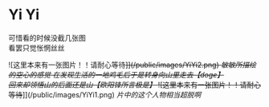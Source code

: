 # Yi Yi

可惜看的时候没截几张图  
看罢只觉怅惘丝丝

![这里本来有一张图片！！请耐心等待~~]](/public/images/YiYi2.png)
*敏敏所描绘的空心的感觉 在发现生活的一地鸡毛后于是转身向山里走去【doge】  
回来却领悟山的后面还是山【欧阳锋所言极是】*
![这里本来有一张图片！！请耐心等待~~]](/public/images/YiYi1.png)
*片中的这个人物相当超脱啊*
